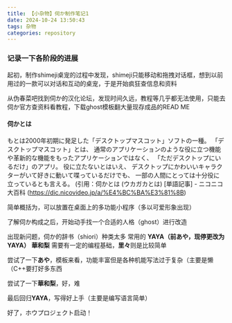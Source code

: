 ```yaml
---
title: 【小杂物】伺か制作笔记1
date: 2024-10-24 13:50:43
tags: 杂物
categories: repository
---
```


### 记录一下各阶段的进展

 起初，制作shimeji桌宠的过程中发现，shimeji只能移动和拖拽对话框，想到以前用过的一款可以对话和互动的桌宠，于是开始疯狂查信息和资料
 
 从伪春菜吧找到伺か的汉化论坛，发现时间久远，教程等几乎都无法使用，只能去伺か官方查资料看教程，下载ghost模板翻大量现存成品的READ ME

 #### 伺かとは

  もとは2000年初期に発足した「デスクトップマスコット」ソフトの一種。
 「デスクトップマスコット」とは、
  通常のアプリケーションのような役に立つ機能や革新的な機能をもったアプリケーションではなく、
 「ただデスクトップにいるだけ」のアプリ。
  役に立たないとはいえ、
  デスクトップにかわいいキャラクターがいて好きに動いて喋っているだけでも、
  一部の人間にとっては十分役に立っているとも言える。
   (引用：伺かとは (ウカガカとは) [単語記事] - ニコニコ大百科 (https://dic.nicovideo.jp/a/%E4%BC%BA%E3%81%8B)
 
  简单概括为，可以放置在桌面上的多功能小程序（多以可爱形象出现）





 了解伺か构成之后，开始动手找一个合适的人格（ghost）进行改造

 出现新问题，伺か的辞书（shiori）种类太多
 常用的 **YAYA（前あや，现停更改为YAYA）** **華和梨** 需要有一定的编程基础，**里々**则是比较简单

 尝试了一下**あや**，模板来看，功能丰富但是各种机能写法过于复杂（主要是懒（C++要打好多东西

 尝试了一下**華和梨**，好，难

 最后回归**YAYA**，写得好上手（主要是编写语言简单）

 好了，ホウプロジェクト启动！
